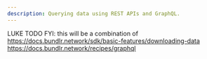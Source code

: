 ```yaml
---
description: Querying data using REST APIs and GraphQL.
---
```


LUKE TODO
FYI: this will be a combination of
https://docs.bundlr.network/sdk/basic-features/downloading-data
https://docs.bundlr.network/recipes/graphql
